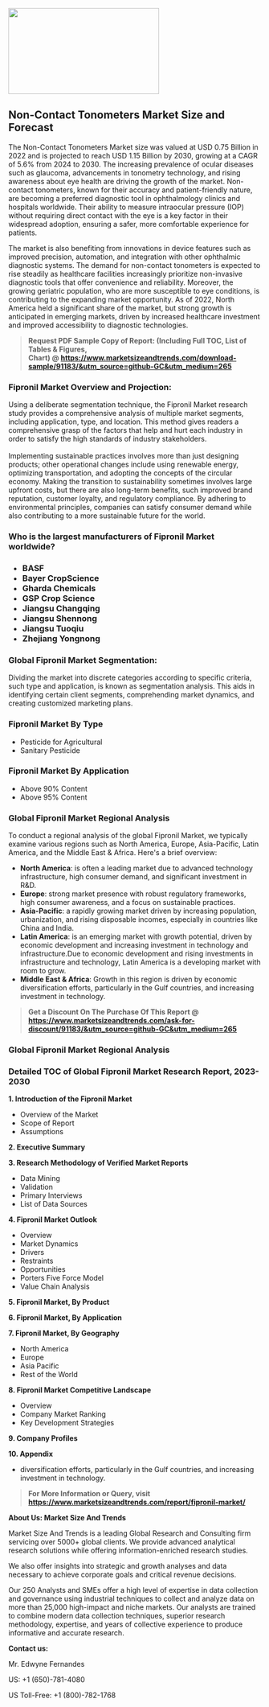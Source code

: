 <p><img class="alignnone size-medium wp-image-20088" src="https://ffe5etoiles.com/wp-content/uploads/2024/12/MST1-300x171.png" alt="" width="300" height="171" /></p><h2>Non-Contact Tonometers Market Size and Forecast</h2><p>The Non-Contact Tonometers Market size was valued at USD 0.75 Billion in 2022 and is projected to reach USD 1.15 Billion by 2030, growing at a CAGR of 5.6% from 2024 to 2030. The increasing prevalence of ocular diseases such as glaucoma, advancements in tonometry technology, and rising awareness about eye health are driving the growth of the market. Non-contact tonometers, known for their accuracy and patient-friendly nature, are becoming a preferred diagnostic tool in ophthalmology clinics and hospitals worldwide. Their ability to measure intraocular pressure (IOP) without requiring direct contact with the eye is a key factor in their widespread adoption, ensuring a safer, more comfortable experience for patients.</p><p>The market is also benefiting from innovations in device features such as improved precision, automation, and integration with other ophthalmic diagnostic systems. The demand for non-contact tonometers is expected to rise steadily as healthcare facilities increasingly prioritize non-invasive diagnostic tools that offer convenience and reliability. Moreover, the growing geriatric population, who are more susceptible to eye conditions, is contributing to the expanding market opportunity. As of 2022, North America held a significant share of the market, but strong growth is anticipated in emerging markets, driven by increased healthcare investment and improved accessibility to diagnostic technologies.</p></p><blockquote id="" class=""><strong>Request PDF Sample Copy of Report: (Including Full TOC, List of Tables &amp; Figures, Chart)&nbsp;@&nbsp;<strong><a href="https://www.marketsizeandtrends.com/download-sample/91183/&utm_source=github-GC&utm_medium=265" target="_blank">https://www.marketsizeandtrends.com/download-sample/91183/&utm_source=github-GC&utm_medium=265</a></strong></strong></blockquote><h3 id="" class="">Fipronil Market&nbsp;Overview and Projection:</h3><p id="" class="">Using a deliberate segmentation technique, the Fipronil Market research study provides a comprehensive analysis of multiple market segments, including application, type, and location. This method gives readers a comprehensive grasp of the factors that help and hurt each industry in order to satisfy the high standards of industry stakeholders. <br /> <br />Implementing sustainable practices involves more than just designing products; other operational changes include using renewable energy, optimizing transportation, and adopting the concepts of the circular economy. Making the transition to sustainability sometimes involves large upfront costs, but there are also long-term benefits, such improved brand reputation, customer loyalty, and regulatory compliance. By adhering to environmental principles, companies can satisfy consumer demand while also contributing to a more sustainable future for the world.</p><h3 id="" class="">Who is the largest manufacturers of&nbsp;Fipronil Market worldwide?</h3><h3 class=""><p><ul><li>BASF </li><li> Bayer CropScience </li><li> Gharda Chemicals </li><li> GSP Crop Science </li><li> Jiangsu Changqing </li><li> Jiangsu Shennong </li><li> Jiangsu Tuoqiu </li><li> Zhejiang Yongnong</li></ul></p></h3><h3 id="" class="">Global&nbsp;Fipronil Market Segmentation:</h3><p id="" class="">Dividing the market into discrete categories according to specific criteria, such type and application, is known as segmentation analysis. This aids in identifying certain client segments, comprehending market dynamics, and creating customized marketing plans.</p><h3 id="" class="">Fipronil Market&nbsp;By Type</h3><p><p><ul><li>Pesticide for Agricultural </li><li> Sanitary Pesticide</p></li></ul></p></p><h3 id="" class="">Fipronil Market&nbsp;By Application</h3><p class=""><p><ul><li>Above 90% Content </li><li> Above 95% Content</li></ul></p></p><h3 id="" class="">Global Fipronil Market Regional Analysis</h3><p id="" class="">To conduct a regional analysis of the global Fipronil Market, we typically examine various regions such as North America, Europe, Asia-Pacific, Latin America, and the Middle East &amp; Africa. Here's a brief overview:</p><ul><li><strong>North America</strong>: is often a leading market due to advanced technology infrastructure, high consumer demand, and significant investment in R&amp;D.</li><li><strong>Europe</strong>: strong market presence with robust regulatory frameworks, high consumer awareness, and a focus on sustainable practices.</li><li><strong>Asia-Pacific</strong>: a rapidly growing market driven by increasing population, urbanization, and rising disposable incomes, especially in countries like China and India.</li><li><strong>Latin America</strong>: is an emerging market with growth potential, driven by economic development and increasing investment in technology and infrastructure.Due to economic development and rising investments in infrastructure and technology, Latin America is a developing market with room to grow.</li><li><strong>Middle East &amp; Africa</strong>: Growth in this region is driven by economic diversification efforts, particularly in the Gulf countries, and increasing investment in technology.</li></ul><blockquote id="" class=""><strong>Get a Discount On The Purchase Of This Report @ <strong><a href="https://www.marketsizeandtrends.com/ask-for-discount/91183/&utm_source=github-GC&utm_medium=265" target="_blank">https://www.marketsizeandtrends.com/ask-for-discount/91183/&utm_source=github-GC&utm_medium=265</a></strong></strong></blockquote><h3 id="" class="">Global Fipronil Market Regional Analysis</h3><h3 id="" class="">Detailed TOC of Global Fipronil Market Research Report, 2023-2030</h3><p id="" class=""><strong>1. Introduction of the Fipronil Market</strong></p><ul><li>Overview of the Market</li><li>Scope of Report</li><li>Assumptions</li></ul><p id="" class=""><strong>2. Executive Summary</strong></p><p id="" class=""><strong>3. Research Methodology of Verified Market Reports</strong></p><ul><li>Data Mining</li><li>Validation</li><li>Primary Interviews</li><li>List of Data Sources</li></ul><p id="" class=""><strong>4. Fipronil Market Outlook</strong></p><ul><li>Overview</li><li>Market Dynamics</li><li>Drivers</li><li>Restraints</li><li>Opportunities</li><li>Porters Five Force Model</li><li>Value Chain Analysis</li></ul><p id="" class=""><strong>5. Fipronil Market, By Product</strong></p><p id="" class=""><strong>6. Fipronil Market, By Application</strong></p><p id="" class=""><strong>7. Fipronil Market, By Geography</strong></p><ul><li>North America</li><li>Europe</li><li>Asia Pacific</li><li>Rest of the World</li></ul><p id="" class=""><strong>8. Fipronil Market Competitive Landscape</strong></p><ul><li>Overview</li><li>Company Market Ranking</li><li>Key Development Strategies</li></ul><p id="" class=""><strong>9. Company Profiles</strong></p><p id="" class=""><strong>10. Appendix</strong></p><ul><li>diversification efforts, particularly in the Gulf countries, and increasing investment in technology.</li></ul><blockquote id="" class=""><strong>For More Information or Query, visit <strong><strong><a href="https://www.marketsizeandtrends.com/report/fipronil-market/" target="_blank">https://www.marketsizeandtrends.com/report/fipronil-market/</a></strong></strong></strong></blockquote><p id="" class=""><strong>About Us: Market Size And Trends</strong></p><p id="" class="">Market Size And Trends is a leading Global Research and Consulting firm servicing over 5000+ global clients. We provide advanced analytical research solutions while offering information-enriched research studies.</p><p id="" class="">We also offer insights into strategic and growth analyses and data necessary to achieve corporate goals and critical revenue decisions.</p><p id="" class="">Our 250 Analysts and SMEs offer a high level of expertise in data collection and governance using industrial techniques to collect and analyze data on more than 25,000 high-impact and niche markets. Our analysts are trained to combine modern data collection techniques, superior research methodology, expertise, and years of collective experience to produce informative and accurate research.</p><p id="" class=""><strong>Contact us:</strong></p><p id="" class="">Mr. Edwyne Fernandes</p><p id="" class="">US: +1 (650)-781-4080</p><p id="" class="">US Toll-Free: +1 (800)-782-1768</p>
